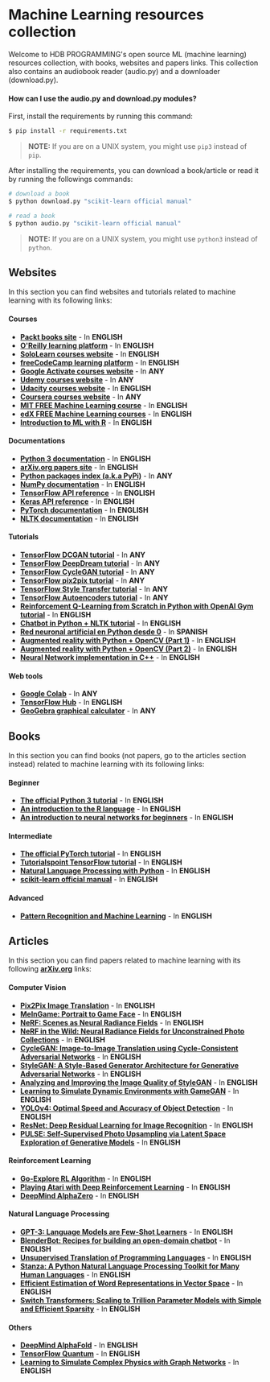 # Machine Learning resources collection
Welcome to HDB PROGRAMMING's open source ML (machine learning) resources collection, with books, websites and papers links. This collection also contains an audiobook reader (audio.py) and a downloader (download.py).

#### How can I use the audio.py and download.py modules?
First, install the requirements by running this command:
```bash
$ pip install -r requirements.txt
```
> **NOTE:** If you are on a UNIX system, you might use `pip3` instead of `pip`.

After installing the requirements, you can download a book/article or read it by running the followings commands:
```bash
# download a book
$ python download.py "scikit-learn official manual"

# read a book
$ python audio.py "scikit-learn official manual"
```
> **NOTE:** If you are on a UNIX system, you might use `python3` instead of `python`.


## Websites
In this section you can find websites and tutorials related to machine learning with its following links:
#### Courses
- [**Packt books site**](https://www.packtpub.com/) - In **ENGLISH**
- [**O'Reilly learning platform**](https://www.oreilly.com/) - In **ENGLISH**
- [**SoloLearn courses website**](https://www.sololearn.com/) - In **ENGLISH**
- [**freeCodeCamp learning platform**](https://www.freecodecamp.org/) - In **ENGLISH**
- [**Google Activate courses website**](https://learndigital.withgoogle.com/activate) - In **ANY**
- [**Udemy courses website**](https://www.udemy.com/) - In **ANY**
- [**Udacity courses website**](https://www.udacity.com/) - In **ENGLISH**
- [**Coursera courses website**](https://www.coursera.org/) - In **ANY**
- [**MIT FREE Machine Learning course**](http://introtodeeplearning.com/) - In **ENGLISH**
- [**edX FREE Machine Learning courses**](https://www.edx.org/learn/machine-learning) - In **ENGLISH**
- [**Introduction to ML with R**](https://bradleyboehmke.github.io/HOML/intro.html) - In **ENGLISH**
#### Documentations
- [**Python 3 documentation**](https://docs.python.org/3/) - In **ENGLISH**
- [**arXiv.org papers site**](https://arxiv.org/) - In **ENGLISH**
- [**Python packages index (a.k.a PyPi)**](https://pypi.org/) - In **ANY**
- [**NumPy documentation**](https://numpy.org/doc/stable/) - In **ENGLISH**
- [**TensorFlow API reference**](https://www.tensorflow.org/api_docs/python/tf) - In **ENGLISH**
- [**Keras API reference**](https://keras.io/api/) - In **ENGLISH**
- [**PyTorch documentation**](https://pytorch.org/docs/stable/index.html) - In **ENGLISH**
- [**NLTK documentation**](https://www.nltk.org/) - In **ENGLISH**
#### Tutorials
- [**TensorFlow DCGAN tutorial**](https://www.tensorflow.org/tutorials/generative/dcgan) - In **ANY**
- [**TensorFlow DeepDream tutorial**](https://www.tensorflow.org/tutorials/generative/deepdream) - In **ANY**
- [**TensorFlow CycleGAN tutorial**](https://www.tensorflow.org/tutorials/generative/cyclegan) - In **ANY**
- [**TensorFlow pix2pix tutorial**](https://www.tensorflow.org/tutorials/generative/pix2pix) - In **ANY**
- [**TensorFlow Style Transfer tutorial**](https://www.tensorflow.org/tutorials/generative/style_transfer) - In **ANY**
- [**TensorFlow Autoencoders tutorial**](https://www.tensorflow.org/tutorials/generative/autoencoder) - In **ANY**
- [**Reinforcement Q-Learning from Scratch in Python with OpenAI Gym tutorial**](https://www.learndatasci.com/tutorials/reinforcement-q-learning-scratch-python-openai-gym/) - In **ENGLISH**
- [**Chatbot in Python + NLTK tutorial**](https://www.kdnuggets.com/2019/05/build-chatbot-python-nltk.html) - In **ENGLISH**
- [**Red neuronal artificial en Python desde 0**](https://www.aprendemachinelearning.com/crear-una-red-neuronal-en-python-desde-cero/) - In **SPANISH**
- [**Augmented reality with Python + OpenCV (Part 1)**](https://bitesofcode.wordpress.com/2017/09/12/augmented-reality-with-python-and-opencv-part-1/) - In **ENGLISH**
- [**Augmented reality with Python + OpenCV (Part 2)**](https://bitesofcode.wordpress.com/2018/09/16/augmented-reality-with-python-and-opencv-part-2/) - In **ENGLISH**
- [**Neural Network implementation in C++**](https://contentlab.io/c-neural-network-in-a-weekend/) - In **ENGLISH**
#### Web tools
- [**Google Colab**](https://colab.research.google.com) - In **ANY**
- [**TensorFlow Hub**](https://tfhub.dev/) - In **ENGLISH**
- [**GeoGebra graphical calculator**](https://www.geogebra.org/graphing) - In **ANY**


## Books
In this section you can find books (not papers, go to the articles section instead) related to machine learning with its following links:
#### Beginner
- [**The official Python 3 tutorial**](https://bugs.python.org/file47781/Tutorial_EDIT.pdf) - In **ENGLISH**
- [**An introduction to the R language**](https://cran.r-project.org/doc/manuals/r-release/R-intro.pdf) - In **ENGLISH**
- [**An introduction to neural networks for beginners**](https://adventuresinmachinelearning.com/wp-content/uploads/2017/07/An-introduction-to-neural-networks-for-beginners.pdf) - In **ENGLISH**
#### Intermediate
- [**The official PyTorch tutorial**](https://pytorch.org/assets/deep-learning/Deep-Learning-with-PyTorch.pdf) - In **ENGLISH**
- [**Tutorialspoint TensorFlow tutorial**](https://www.tutorialspoint.com/tensorflow/tensorflow_tutorial.pdf) - In **ENGLISH**
- [**Natural Language Processing with Python**](http://www.datascienceassn.org/sites/default/files/Natural%20Language%20Processing%20with%20Python.pdf) - In **ENGLISH**
- [**scikit-learn official manual**](https://scikit-learn.org/0.18/_downloads/scikit-learn-docs.pdf) - In **ENGLISH**
#### Advanced
- [**Pattern Recognition and Machine Learning**](https://www.microsoft.com/en-us/research/uploads/prod/2006/01/Bishop-Pattern-Recognition-and-Machine-Learning-2006.pdf) - In **ENGLISH**


## Articles
In this section you can find papers related to machine learning with its following [**arXiv.org**](https://arxiv.org/) links:
#### Computer Vision
- [**Pix2Pix Image Translation**](https://arxiv.org/abs/1611.07004) - In **ENGLISH**
- [**MeInGame: Portrait to Game Face**](https://arxiv.org/abs/2102.02371) - In **ENGLISH**
- [**NeRF: Scenes as Neural Radiance Fields**](https://arxiv.org/abs/2003.08934) - In **ENGLISH**
- [**NeRF in the Wild: Neural Radiance Fields for Unconstrained Photo Collections**](https://arxiv.org/abs/2008.02268) - In **ENGLISH**
- [**CycleGAN: Image-to-Image Translation using Cycle-Consistent Adversarial Networks**](https://arxiv.org/abs/1703.10593) - In **ENGLISH**
- [**StyleGAN: A Style-Based Generator Architecture for Generative Adversarial Networks**](https://arxiv.org/abs/1812.04948) - In **ENGLISH**
- [**Analyzing and Improving the Image Quality of StyleGAN**](https://arxiv.org/abs/1912.04958) - In **ENGLISH**
- [**Learning to Simulate Dynamic Environments with GameGAN**](https://arxiv.org/abs/2005.12126) - In **ENGLISH**
- [**YOLOv4: Optimal Speed and Accuracy of Object Detection**](https://arxiv.org/abs/2004.10934) - In **ENGLISH**
- [**ResNet: Deep Residual Learning for Image Recognition**](https://arxiv.org/abs/1512.03385) - In **ENGLISH**
- [**PULSE: Self-Supervised Photo Upsampling via Latent Space Exploration of Generative Models**](https://arxiv.org/abs/2003.03808) - In **ENGLISH**
#### Reinforcement Learning
- [**Go-Explore RL Algorithm**](https://arxiv.org/abs/1901.10995) - In **ENGLISH**
- [**Playing Atari with Deep Reinforcement Learning**](https://arxiv.org/abs/1312.5602) - In **ENGLISH**
- [**DeepMind AlphaZero**](https://arxiv.org/abs/1712.01815) - In **ENGLISH**
#### Natural Language Processing
- [**GPT-3: Language Models are Few-Shot Learners**](https://arxiv.org/abs/2005.14165) - In **ENGLISH**
- [**BlenderBot: Recipes for building an open-domain chatbot**](https://arxiv.org/abs/2004.13637) - In **ENGLISH**
- [**Unsupervised Translation of Programming Languages**](https://arxiv.org/abs/2006.03511) - In **ENGLISH**
- [**Stanza: A Python Natural Language Processing Toolkit for Many Human Languages**](https://arxiv.org/abs/2003.07082) - In **ENGLISH**
- [**Efficient Estimation of Word Representations in Vector Space**](https://arxiv.org/abs/1301.3781) - In **ENGLISH**
- [**Switch Transformers: Scaling to Trillion Parameter Models with Simple and Efficient Sparsity**](https://arxiv.org/abs/2101.03961) - In **ENGLISH**
#### Others
- [**DeepMind AlphaFold**](https://arxiv.org/abs/1911.05531) - In **ENGLISH**
- [**TensorFlow Quantum**](https://arxiv.org/abs/2003.02989) - In **ENGLISH**
- [**Learning to Simulate Complex Physics with Graph Networks**](https://arxiv.org/abs/2002.09405) - In **ENGLISH**
